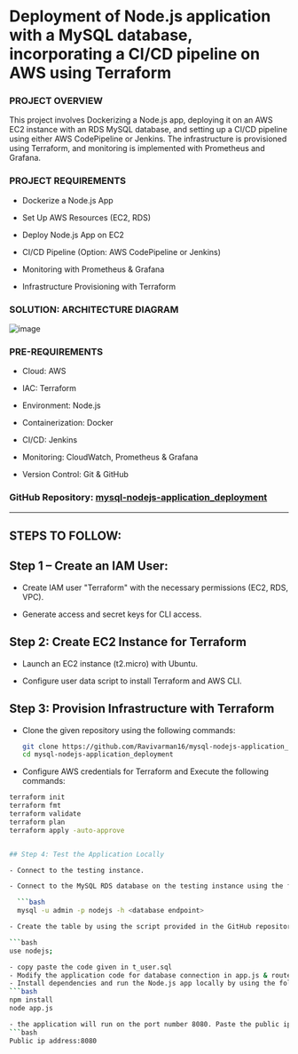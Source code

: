 # Deployment of Node.js application with a MySQL database, incorporating a CI/CD pipeline on AWS using Terraform 

### **PROJECT OVERVIEW**

This project involves Dockerizing a Node.js app, deploying it on an AWS EC2 instance with an RDS MySQL database, and setting up a CI/CD pipeline using either AWS CodePipeline or Jenkins. The infrastructure is provisioned using Terraform, and monitoring is implemented with Prometheus and Grafana.

### **PROJECT REQUIREMENTS**

- Dockerize a Node.js App

  
- Set Up AWS Resources (EC2, RDS)
- Deploy Node.js App on EC2
- CI/CD Pipeline (Option: AWS CodePipeline or Jenkins)
- Monitoring with Prometheus & Grafana
- Infrastructure Provisioning with Terraform

### **SOLUTION: ARCHITECTURE DIAGRAM**

![image](https://github.com/Ravivarman16/mysql-nodejs-application_deployment/assets/129171351/713b2d51-041c-49b2-92c4-6f1b5da8d92e)


### **PRE-REQUIREMENTS**

- Cloud: AWS

  
- IAC: Terraform
- Environment: Node.js
- Containerization: Docker
- CI/CD: Jenkins
- Monitoring: CloudWatch, Prometheus & Grafana
- Version Control: Git & GitHub


### **GitHub Repository:** [mysql-nodejs-application_deployment](https://github.com/Ravivarman16/mysql-nodejs-application_deployment.git)

---

## STEPS TO FOLLOW:

## Step 1 – Create an IAM User:

- Create IAM user "Terraform" with the necessary permissions (EC2, RDS, VPC).

  
- Generate access and secret keys for CLI access.

## Step 2: Create EC2 Instance for Terraform

- Launch an EC2 instance (t2.micro) with Ubuntu.
  
- Configure user data script to install Terraform and AWS CLI.

## Step 3: Provision Infrastructure with Terraform

- Clone the given repository using the following commands:
  
  ```bash
  git clone https://github.com/Ravivarman16/mysql-nodejs-application_deployment.git 
  cd mysql-nodejs-application_deployment

- Configure AWS credentials for Terraform and Execute the following commands:
```bash
terraform init
terraform fmt
terraform validate
terraform plan
terraform apply -auto-approve


## Step 4: Test the Application Locally

- Connect to the testing instance.

- Connect to the MySQL RDS database on the testing instance using the following command:

  ```bash
  mysql -u admin -p nodejs -h <database endpoint>

- Create the table by using the script provided in the GitHub repository with the name t_user.sql:

```bash
use nodejs;

- copy paste the code given in t_user.sql
- Modify the application code for database connection in app.js & routes/index.js include the database details:
- Install dependencies and run the Node.js app locally by using the following command
```bash
npm install 
node app.js

- the application will run on the port number 8080. Paste the public ip address of testing instance on the browser.
```bash
Public ip address:8080

